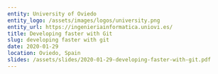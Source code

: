 ```yaml
---
entity: University of Oviedo
entity_logo: /assets/images/logos/university.png
entity_url: https://ingenieriainformatica.uniovi.es/
title: Developing faster with Git
slug: developing faster with git
date: 2020-01-29
location: Oviedo, Spain
slides: /assets/slides/2020-01-29-developing-faster-with-git.pdf
---
```

